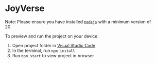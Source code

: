# JoyVerse

  Note: Please ensure you have installed <code><a href="https://nodejs.org/en/download/">nodejs</a></code> with a minimum version of 20.

  To preview and run the project on your device:
  1) Open project folder in <a href="https://code.visualstudio.com/download">Visual Studio Code</a>
  2) In the terminal, run `npm install`
  3) Run `npm start` to view project in browser
